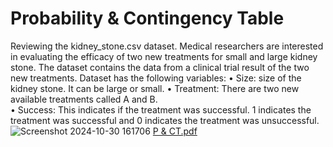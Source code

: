 #  Probability & Contingency Table
Reviewing the kidney_stone.csv dataset. Medical 
researchers are interested in evaluating the efficacy of two new treatments for small 
and large kidney stone. The dataset contains the data from a clinical trial result of 
the two new treatments. Dataset has the following variables: 
• Size: size of the kidney stone. It can be large or small. 
• Treatment: There are two new available treatments called A and B.  
• Success: This indicates if the treatment was successful. 1 indicates the 
treatment was successful and 0 indicates the treatment was 
unsuccessful. 
![Screenshot 2024-10-30 161706](https://github.com/user-attachments/assets/804a53ec-01e0-48c1-8373-702711607225)
[P & CT.pdf](https://github.com/user-attachments/files/17578597/P.CT.pdf)
